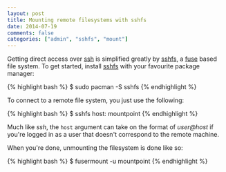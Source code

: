 ```yaml
---
layout: post
title: Mounting remote filesystems with sshfs
date: 2014-07-19
comments: false
categories: ["admin", "sshfs", "mount"]
---
```


Getting direct access over [ssh](http://www.openssh.com/) is simplified greatly by [sshfs](http://fuse.sourceforge.net/sshfs.html), a [fuse](http://fuse.sourceforge.net/sshfs.html) based file system. To get started, install [sshfs](http://fuse.sourceforge.net/sshfs.html) with your favourite package manager:

{% highlight bash %}
$ sudo pacman -S sshfs
{% endhighlight %}

To connect to a remote file system, you just use the following:

{% highlight bash %}
$ sshfs host: mountpoint
{% endhighlight %}

Much like <em>ssh</em>, the `host` argument can take on the format of <em>user@host</em> if you're logged in as a user that doesn't correspond to the remote machine.

When you're done, unmounting the filesystem is done like so:

{% highlight bash %}
$ fusermount -u mountpoint
{% endhighlight %}
